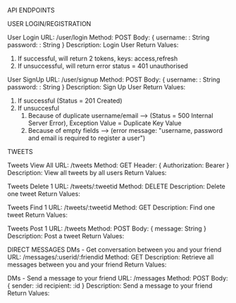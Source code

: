API ENDPOINTS

USER LOGIN/REGISTRATION

User Login
URL: /user/login
Method: POST
Body: {
username: : String  
password: : String
}
Description: Login User
Return Values:

1. If successful, will return 2 tokens, keys: access,refresh
2. If unsuccessful, will return error status = 401 unauthorised

User SignUp
URL: /user/signup
Method: POST
Body: {
username: : String
password: : String
}
Description: Sign Up User
Return Values:

1. If successful (Status = 201 Created)
2. If unsuccesful
   1. Because of duplicate username/email --> (Status = 500 Internal Server Error), Exception Value = Duplicate Key Value
   2. Because of empty fields --> (error message: "username, password and email is required to register a user")

TWEETS

Tweets View All
URL: /tweets
Method: GET
Header: {
Authorization: Bearer <jwt access token>
}
Description: View all tweets by all users
Return Values:

Tweets Delete 1
URL: /tweets/:tweetid
Method: DELETE
Description: Delete one tweet
Return Values:

Tweets Find 1
URL: /tweets/:tweetid
Method: GET
Description: Find one tweet
Return Values:

Tweets Post 1
URL: /tweets
Method: POST
Body: {
message: String
}
Description: Post a tweet
Return Values:

DIRECT MESSAGES
DMs - Get conversation between you and your friend
URL: /messages/:userid/:friendid
Method: GET
Description: Retrieve all messages between you and your friend
Return Values:

DMs - Send a message to your friend
URL: /messages
Method: POST
Body: {
sender: :id
recipient: :id
}
Description: Send a message to your friend
Return Values:
